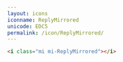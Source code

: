 ```yaml
---
layout: icons
iconname: ReplyMirrored
unicode: EDC5
permalink: /icon/ReplyMirrored/
---
```


``` html
<i class="mi mi-ReplyMirrored"></i>
```
